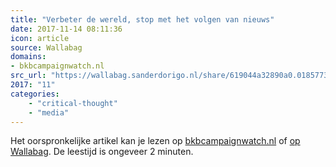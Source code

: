 ```yaml
---
title: "Verbeter de wereld, stop met het volgen van nieuws"
date: 2017-11-14 08:11:36
icon: article
source: Wallabag
domains:
- bkbcampaignwatch.nl
src_url: "https://wallabag.sanderdorigo.nl/share/619044a32890a0.01857739"
2017: "11"
categories:
    - "critical-thought"
    - "media"
---
```

Het oorspronkelijke artikel kan je lezen op [bkbcampaignwatch.nl](http://bkbcampaignwatch.nl/verbeter-de-wereld-stop-met-het-volgen-van-nieuws/) of [op Wallabag](https://wallabag.sanderdorigo.nl/share/619044a32890a0.01857739). De leestijd is ongeveer 2 minuten.